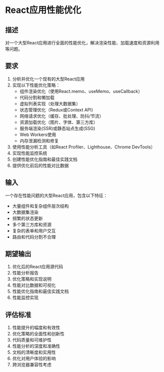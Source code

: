 # React应用性能优化

## 描述
对一个大型React应用进行全面的性能优化，解决渲染性能、加载速度和资源利用等问题。

## 要求
1. 分析并优化一个现有的大型React应用
2. 实现以下性能优化策略：
   - 组件渲染优化（使用React.memo、useMemo、useCallback）
   - 代码分割和懒加载
   - 虚拟列表实现（处理大数据集）
   - 状态管理优化（Redux或Context API）
   - 网络请求优化（缓存、批处理、防抖/节流）
   - 资源加载优化（图片、字体、第三方库）
   - 服务端渲染(SSR)或静态站点生成(SSG)
   - Web Workers使用
   - 内存泄漏检测和修复
3. 使用性能分析工具（如React Profiler、Lighthouse、Chrome DevTools）
4. 实现性能监控系统
5. 创建性能优化指南和最佳实践文档
6. 提供优化前后的性能对比数据

## 输入
一个存在性能问题的大型React应用，包含以下特征：
- 大量组件和复杂组件层次结构
- 大数据集渲染
- 频繁的状态更新
- 多个第三方库和资源
- 复杂的表单和用户交互
- 路由和代码分割不合理

## 期望输出
1. 优化后的React应用源代码
2. 性能分析报告
3. 优化策略和实现说明
4. 性能对比数据和可视化
5. 性能优化指南和最佳实践文档
6. 性能监控实现

## 评估标准
1. 性能提升的幅度和有效性
2. 优化策略的全面性和创新性
3. 代码质量和可维护性
4. 性能分析的深度和准确性
5. 文档的清晰度和实用性
6. 优化对用户体验的影响
7. 跨浏览器兼容性考虑